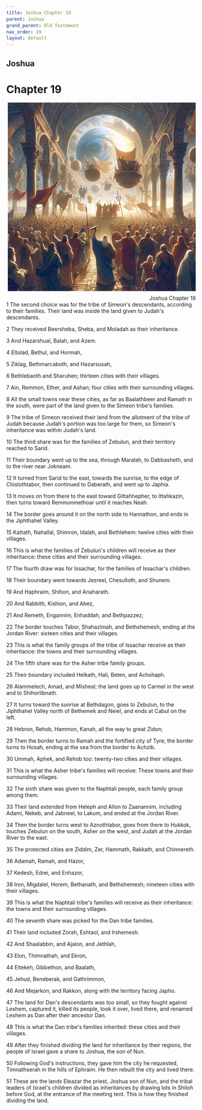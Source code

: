 ```yaml
---
title: Joshua Chapter 19
parent: Joshua
grand_parent: Old Testament
nav_order: 19
layout: default
---
```


## Joshua

# Chapter 19

<div style="clear: both; text-align: right;">
    <img src="/assets/Image/Joshua/500/19.jpg" alt="Joshua Chapter 19" class="chapter-image" style="max-width: 100%; height: auto; float: right; margin: 0 0 10px 10px; padding-left: 10%;">
    <figcaption style="font-size: 14px;">Joshua Chapter 19</figcaption>
</div>
1 The second choice was for the tribe of Simeon's descendants, according to their families. Their land was inside the land given to Judah's descendants.

2 They received Beersheba, Sheba, and Moladah as their inheritance.

3 And Hazarshual, Balah, and Azem.

4 Eltolad, Bethul, and Hormah,

5 Ziklag, Bethmarcaboth, and Hazarsusah,

6 Bethlebaoth and Sharuhen; thirteen cities with their villages.

7 Ain, Remmon, Ether, and Ashan; four cities with their surrounding villages.

8 All the small towns near these cities, as far as Baalathbeer and Ramath in the south, were part of the land given to the Simeon tribe's families.

9 The tribe of Simeon received their land from the allotment of the tribe of Judah because Judah's portion was too large for them, so Simeon's inheritance was within Judah's land.

10 The third share was for the families of Zebulun, and their territory reached to Sarid.

11 Their boundary went up to the sea, through Maralah, to Dabbasheth, and to the river near Jokneam.

12 It turned from Sarid to the east, towards the sunrise, to the edge of Chislothtabor, then continued to Daberath, and went up to Japhia.

13 It moves on from there to the east toward Gittahhepher, to Ittahkazin, then turns toward Remmonmethoar until it reaches Neah.

14 The border goes around it on the north side to Hannathon, and ends in the Jiphthahel Valley.

15 Kattath, Nahallal, Shimron, Idalah, and Bethlehem: twelve cities with their villages.

16 This is what the families of Zebulun's children will receive as their inheritance: these cities and their surrounding villages.

17 The fourth draw was for Issachar, for the families of Issachar's children.

18 Their boundary went towards Jezreel, Chesulloth, and Shunem.

19 And Haphraim, Shihon, and Anaharath.

20 And Rabbith, Kishion, and Abez,

21 And Remeth, Engannim, Enhaddah, and Bethpazzez;

22 The border touches Tabor, Shahazimah, and Bethshemesh, ending at the Jordan River: sixteen cities and their villages.

23 This is what the family groups of the tribe of Issachar receive as their inheritance: the towns and their surrounding villages.

24 The fifth share was for the Asher tribe family groups.

25 Their boundary included Helkath, Hali, Beten, and Achshaph.

26 Alammelech, Amad, and Misheal; the land goes up to Carmel in the west and to Shihorlibnath.

27 It turns toward the sunrise at Bethdagon, goes to Zebulun, to the Jiphthahel Valley north of Bethemek and Neiel, and ends at Cabul on the left.

28 Hebron, Rehob, Hammon, Kanah, all the way to great Zidon;

29 Then the border turns to Ramah and the fortified city of Tyre; the border turns to Hosah, ending at the sea from the border to Achzib.

30 Ummah, Aphek, and Rehob too: twenty-two cities and their villages.

31 This is what the Asher tribe's families will receive: These towns and their surrounding villages.

32 The sixth share was given to the Naphtali people, each family group among them.

33 Their land extended from Heleph and Allon to Zaanannim, including Adami, Nekeb, and Jabneel, to Lakum, and ended at the Jordan River.

34 Then the border turns west to Aznothtabor, goes from there to Hukkok, touches Zebulun on the south, Asher on the west, and Judah at the Jordan River to the east.

35 The protected cities are Ziddim, Zer, Hammath, Rakkath, and Chinnereth.

36 Adamah, Ramah, and Hazor,

37 Kedesh, Edrei, and Enhazor,

38 Iron, Migdalel, Horem, Bethanath, and Bethshemesh; nineteen cities with their villages.

39 This is what the Naphtali tribe's families will receive as their inheritance: the towns and their surrounding villages.

40 The seventh share was picked for the Dan tribe families.

41 Their land included Zorah, Eshtaol, and Irshemesh.

42 And Shaalabbin, and Ajalon, and Jethlah,

43 Elon, Thimnathah, and Ekron,

44 Eltekeh, Gibbethon, and Baalath,

45 Jehud, Beneberak, and Gathrimmon,

46 And Mejarkon, and Rakkon, along with the territory facing Japho.

47 The land for Dan's descendants was too small, so they fought against Leshem, captured it, killed its people, took it over, lived there, and renamed Leshem as Dan after their ancestor Dan.

48 This is what the Dan tribe's families inherited: these cities and their villages.

49 After they finished dividing the land for inheritance by their regions, the people of Israel gave a share to Joshua, the son of Nun.

50 Following God's instructions, they gave him the city he requested, Timnathserah in the hills of Ephraim. He then rebuilt the city and lived there.

51 These are the lands Eleazar the priest, Joshua son of Nun, and the tribal leaders of Israel's children divided as inheritances by drawing lots in Shiloh before God, at the entrance of the meeting tent. This is how they finished dividing the land.


